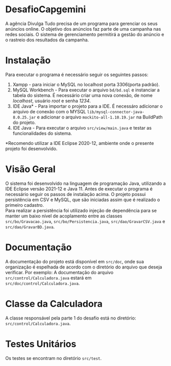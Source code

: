 # DesafioCapgemini
A agência Divulga Tudo precisa de um programa para gerenciar os seus anúncios online. O objetivo dos anúncios faz parte de uma campanha nas redes sociais. O sistema de gerenciamento permitirá a gestão do anúncio e o rastreio dos resultados da campanha.

# Instalação
Para executar o programa é necessário seguir os seguintes passos: 
1. Xampp - para iniciar o MySQL no localhost porta 3306(porta padrão).
2. MySQL Workbench - Para executar o arquivo `bd/bd.sql` e instanciar a tabela do sistema. É necessário criar uma nova conexão, de nome *localhost*, usuário *root* e senha *1234*.
3. IDE Java* - Para importar o projeto para a IDE. É necessáro adicionar o arquivo de conexão com o MYSQL `lib/mysql-connector-java-8.0.25.jar` e adicionar o arquivo `mockito-all-1.10.19.jar` na BuildPath do projeto.
4. IDE Java - Para executar o arquivo `src/view/main.java` e testar as funcionalidades do sistema.

*Recomendo utilizar a IDE Eclipse 2020-12, ambiente onde o presente projeto foi desenvolvido.

# Visão Geral
O sistema foi desenvolvido na linguagem de programação Java, utilizando a IDE Eclipse versão 2021-12 e Java 11. Antes de executar o programa é necessário seguir os passos de instalação acima.
O projeto possui persistência em CSV e MySQL, que são iniciadas assim que é realizado o primeiro cadastro.  
Para realizar a persistência foi utilizado injeção de dependência para se manter um baixo nível de acoplamento entre as classes `src/bo/Gravacao.java`, `src/bo/Persistencia.java`, `src/dao/GravarCSV.java` e `src/dao/GravarBD.java`.

# Documentação
A documentação do projeto está disponível em `src/doc`, onde sua organização é espelhada de acordo com o diretório do arquivo que deseja verificar. Por exemplo: A documentação do arquivo `src/control/Calculadora.java` estará em `src/doc/control/Calculadora.java`.

# Classe da Calculadora
A classe responsável pela parte 1 do desafio está no diretório: `src/control/Calculadora.java`.

# Testes Unitários
Os testes se encontram no diretório `src/test`.
